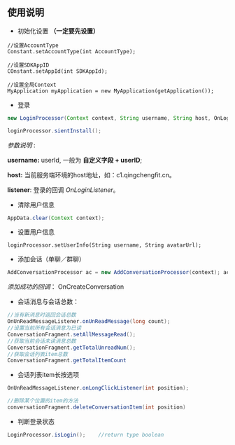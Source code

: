 ## 使用说明

- 初始化设置 **（一定要先设置）**

```
//设置AccountType
Constant.setAccountType(int AccountType);  

//设置SDKAppID
COnstant.setAppId(int SDKAppId);

//设置全局Context
MyApplication myApplication = new MyApplication(getApplication());
```

- 登录

```java
new LoginProcessor(Context context, String username, String host, OnLoginListener listener);

loginProcessor.sientInstall();
```

*参数说明* : 

**username:** userId, 一般为  **自定义字段 + userID**;

**host:** 当前服务端环境的host地址，如：c1.qingchengfit.cn。

**listener**: 登录的回调 *OnLoginListener*。

- 清除用户信息

```java
AppData.clear(Context context);
```

- 设置用户信息

```·
loginProcessor.setUserInfo(String username, String avatarUrl);
```

- 添加会话（单聊／群聊）

```Java
AddConversationProcessor ac = new AddConversationProcessor(context); ac.createGroupWithName(List datas, final String avatarUrl);
```

*添加成功的回调*： OnCreateConversation

- 会话消息与会话总数：

```java
//当有新消息时返回会话总数
OnUnReadMessageListener.onUnReadMessage(long count);
//设置当前所有会话消息为已读
ConversationFragment.setAllMessageRead();
//获取当前会话未读消息总数
ConversationFragment.getTotalUnreadNum();
//获取会话列表item总数
ConversationFragment.getTotalItemCount
```
- 会话列表item长按选项

```java
OnUnReadMessageListener.onLongClickListener(int position);

//删除某个位置的item的方法
conversationFragment.deleteConversationItem(int position)
```
- 判断登录状态

```java
LoginProcessor.isLogin();	 //return type boolean
```